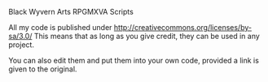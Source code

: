 Black Wyvern Arts RPGMXVA Scripts

All my code is published under http://creativecommons.org/licenses/by-sa/3.0/
This means that as long as you give credit, they can be used in any project.

You can also edit them and put them into your own code, provided a link is given to the original.
